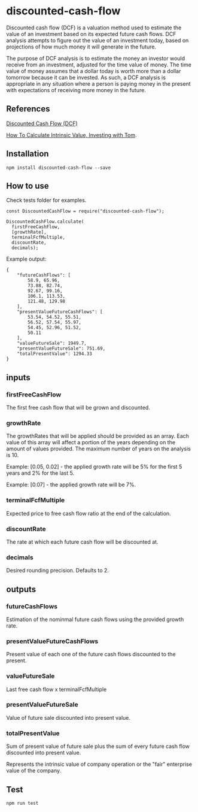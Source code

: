 # discounted-cash-flow

Discounted cash flow (DCF) is a valuation method used to estimate the value of an investment based on its expected future cash flows. DCF analysis attempts to figure out the value of an investment today, based on projections of how much money it will generate in the future.

The purpose of DCF analysis is to estimate the money an investor would receive from an investment, adjusted for the time value of money. The time value of money assumes that a dollar today is worth more than a dollar tomorrow because it can be invested. As such, a DCF analysis is appropriate in any situation where a person is paying money in the present with expectations of receiving more money in the future.

## References

[Discounted Cash Flow (DCF)](https://www.investopedia.com/terms/d/dcf.asp)

[How To Calculate Intrinsic Value, Investing with Tom](https://www.youtube.com/watch?v=cI8ZSf0nkFs).

## Installation

`npm install discounted-cash-flow --save`

## How to use

Check tests folder for examples.

```
const DiscountedCashFlow = require("discounted-cash-flow");

DiscountedCashFlow.calculate(
  firstFreeCashFlow,
  [growthRate],
  terminalFcfMultiple,
  discountRate,
  decimals);
```

Example output:

```
{
	"futureCashFlows": [
		58.9, 65.96,
		73.88, 82.74,
		92.67, 99.16,
		106.1, 113.53,
		121.48, 129.98
	],
	"presentValueFutureCashFlows": [
		53.54, 54.52, 55.51,
		56.52, 57.54, 55.97,
		54.45, 52.96, 51.52,
		50.11
	],
	"valueFutureSale": 1949.7,
	"presentValueFutureSale": 751.69,
	"totalPresentValue": 1294.33
}
```

## inputs

### firstFreeCashFlow

The first free cash flow that will be grown and discounted.

### growthRate

The growthRates that will be applied should be provided as an array. Each value of this array will affect a portion of the years depending on the amount of values provided. The maximum number of years on the analysis is 10.

Example: [0.05, 0.02] - the applied growth rate will be 5% for the first 5 years and 2% for the last 5.

Example: [0.07] - the applied growth rate will be 7%.

### terminalFcfMultiple

Expected price to free cash flow ratio at the end of the calculation.

### discountRate

The rate at which each future cash flow will be discounted at.

### decimals

Desired rounding precision. Defaults to 2.

## outputs

### futureCashFlows

Estimation of the nominmal future cash flows using the provided growth rate.

### presentValueFutureCashFlows

Present value of each one of the future cash flows discounted to the present.

### valueFutureSale

Last free cash flow x terminalFcfMultiple

### presentValueFutureSale

Value of future sale discounted into present value.

### totalPresentValue

Sum of present value of future sale plus the sum of every future cash flow discounted into present value.

Represents the intrinsic value of company operation or the "fair" enterprise value of the company.

## Test

`npm run test`

